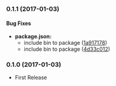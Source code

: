 ### 0.1.1 (2017-01-03)


#### Bug Fixes

* **package.json:**
  * include bin to package ([1a917178](https://github.com/miyajan/versioneye-slack/commit/1a917178961f5bdbb586da23c3dde40ed54ea648))
  * include bin to package ([4d33c012](https://github.com/miyajan/versioneye-slack/commit/4d33c0120d63f431a74430b79b18634c8a227b40))


### 0.1.0 (2017-01-03)

* First Release
